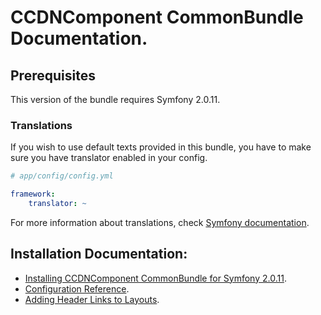 CCDNComponent CommonBundle Documentation.
=========================================

## Prerequisites

This version of the bundle requires Symfony 2.0.11. 

### Translations

If you wish to use default texts provided in this bundle, you have to make sure you have translator enabled in your config.

``` yaml
# app/config/config.yml

framework:
    translator: ~
```

For more information about translations, check [Symfony documentation](http://symfony.com/doc/current/book/translation.html).

## Installation Documentation:

- [Installing CCDNComponent CommonBundle for Symfony 2.0.11](install.md).
- [Configuration Reference](configuration_reference.md).
- [Adding Header Links to Layouts](adding_header_links_to_layouts.md).
